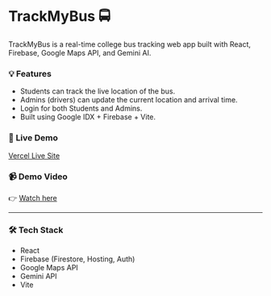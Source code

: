 # TrackMyBus 🚍

TrackMyBus is a real-time college bus tracking web app built with React, Firebase, Google Maps API, and Gemini AI.

### 💡 Features
- Students can track the live location of the bus.
- Admins (drivers) can update the current location and arrival time.
- Login for both Students and Admins.
- Built using Google IDX + Firebase + Vite.

### 🔗 Live Demo
[Vercel Live Site](https://track-my-bus-mocha.vercel.app/)

### 📹 Demo Video
👉 [Watch here](https://youtu.be/AQTMd2JveR4?si=LGvuxbytFJZkluIp)

---

### 🛠️ Tech Stack
- React
- Firebase (Firestore, Hosting, Auth)
- Google Maps API
- Gemini API
- Vite
